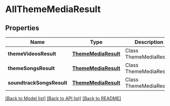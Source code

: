 # AllThemeMediaResult

## Properties
Name | Type | Description | Notes
------------ | ------------- | ------------- | -------------
**themeVideosResult** | [**ThemeMediaResult**](ThemeMediaResult.md) | Class ThemeMediaResult. | [optional] 
**themeSongsResult** | [**ThemeMediaResult**](ThemeMediaResult.md) | Class ThemeMediaResult. | [optional] 
**soundtrackSongsResult** | [**ThemeMediaResult**](ThemeMediaResult.md) | Class ThemeMediaResult. | [optional] 

[[Back to Model list]](../README.md#documentation-for-models) [[Back to API list]](../README.md#documentation-for-api-endpoints) [[Back to README]](../README.md)


